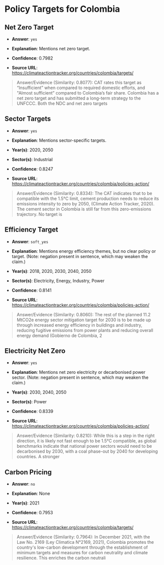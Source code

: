 # Policy Targets for Colombia


## Net Zero Target

- **Answer**: `yes`

- **Explanation**: Mentions net zero target.

- **Confidence**: 0.7982

- **Source URL**: https://climateactiontracker.org/countries/colombia/targets/

> Answer/Evidence (Similarity: 0.8077): CAT rates this target as “Insufficient” when compared to required domestic efforts, and "Almost sufficient” compared to Colombia’s fair share. Colombia has a net zero target and has submitted a long-term strategy to the UNFCCC. Both the NDC and net zero targets 


## Sector Targets

- **Answer**: `yes`

- **Explanation**: Mentions sector-specific targets.

- **Year(s)**: 2020, 2050

- **Sector(s)**: Industrial

- **Confidence**: 0.8247

- **Source URL**: https://climateactiontracker.org/countries/colombia/policies-action/

> Answer/Evidence (Similarity: 0.8334): The CAT indicates that to be compatible with the 1.5°C limit, cement production needs to reduce its emissions intensity to zero by 2050, (Climate Action Tracker, 2020). The cement sector in Colombia is still far from this zero-emissions trajectory. No target is 


## Efficiency Target

- **Answer**: `soft_yes`

- **Explanation**: Mentions energy efficiency themes, but no clear policy or target. (Note: negation present in sentence, which may weaken the claim.)

- **Year(s)**: 2018, 2020, 2030, 2040, 2050

- **Sector(s)**: Electricity, Energy, Industry, Power

- **Confidence**: 0.8141

- **Source URL**: https://climateactiontracker.org/countries/colombia/policies-action/

> Answer/Evidence (Similarity: 0.8060): The rest of the planned 11.2 MtCO2e energy sector mitigation target for 2030 is to be made up through increased energy efficiency in buildings and industry, reducing fugitive emissions from power plants and reducing overall energy demand (Gobierno de Colombia, 2


## Electricity Net Zero

- **Answer**: `yes`

- **Explanation**: Mentions net zero electricity or decarbonised power sector. (Note: negation present in sentence, which may weaken the claim.)

- **Year(s)**: 2030, 2040, 2050

- **Sector(s)**: Power

- **Confidence**: 0.8339

- **Source URL**: https://climateactiontracker.org/countries/colombia/policies-action/

> Answer/Evidence (Similarity: 0.8210): While this is a step in the right direction, it is likely not fast enough to be 1.5°C compatible, as global benchmarks indicate that national power sectors would need to be decarbonised by 2030, with a coal phase-out by 2040 for developing countries. A stronger 


## Carbon Pricing

- **Answer**: `no`

- **Explanation**: None

- **Year(s)**: 2021

- **Confidence**: 0.7953

- **Source URL**: https://climateactiontracker.org/countries/colombia/targets/

> Answer/Evidence (Similarity: 0.7964): In December 2021, with the Law No. 2169 (Ley Climatica N°2169, 2021), Colombia promotes the country's low-carbon development through the establishment of minimum targets and measures for carbon neutrality and climate resilience. This enriches the carbon neutrali
